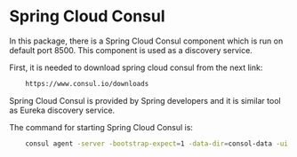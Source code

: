 # Spring Cloud Consul

In this package, there is a Spring Cloud Consul component which is run on default port 8500. This component is used as a discovery service.

First, it is needed to download spring cloud consul from the next link:
```sh
    https://www.consul.io/downloads
```

Spring Cloud Consul is provided by Spring developers and it is similar tool as Eureka discovery service.

The command for starting Spring Cloud Consul is:
```sh
    consul agent -server -bootstrap-expect=1 -data-dir=consol-data -ui -bind=YOUR_IP_ADDRESS 
```
